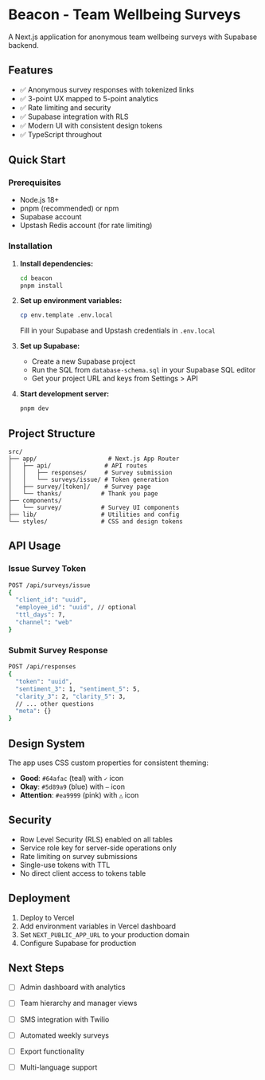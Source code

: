 # Beacon - Team Wellbeing Surveys

A Next.js application for anonymous team wellbeing surveys with Supabase backend.

## Features

- ✅ Anonymous survey responses with tokenized links
- ✅ 3-point UX mapped to 5-point analytics
- ✅ Rate limiting and security
- ✅ Supabase integration with RLS
- ✅ Modern UI with consistent design tokens
- ✅ TypeScript throughout

## Quick Start

### Prerequisites

- Node.js 18+ 
- pnpm (recommended) or npm
- Supabase account
- Upstash Redis account (for rate limiting)

### Installation

1. **Install dependencies:**
   ```bash
   cd beacon
   pnpm install
   ```

2. **Set up environment variables:**
   ```bash
   cp env.template .env.local
   ```
   
   Fill in your Supabase and Upstash credentials in `.env.local`

3. **Set up Supabase:**
   - Create a new Supabase project
   - Run the SQL from `database-schema.sql` in your Supabase SQL editor
   - Get your project URL and keys from Settings > API

4. **Start development server:**
   ```bash
   pnpm dev
   ```

## Project Structure

```
src/
├── app/                    # Next.js App Router
│   ├── api/               # API routes
│   │   ├── responses/     # Survey submission
│   │   └── surveys/issue/ # Token generation
│   ├── survey/[token]/    # Survey page
│   └── thanks/           # Thank you page
├── components/
│   └── survey/           # Survey UI components
├── lib/                  # Utilities and config
└── styles/               # CSS and design tokens
```

## API Usage

### Issue Survey Token
```bash
POST /api/surveys/issue
{
  "client_id": "uuid",
  "employee_id": "uuid", // optional
  "ttl_days": 7,
  "channel": "web"
}
```

### Submit Survey Response
```bash
POST /api/responses
{
  "token": "uuid",
  "sentiment_3": 1, "sentiment_5": 5,
  "clarity_3": 2, "clarity_5": 3,
  // ... other questions
  "meta": {}
}
```

## Design System

The app uses CSS custom properties for consistent theming:

- **Good**: `#64afac` (teal) with `✓` icon
- **Okay**: `#5d89a9` (blue) with `–` icon  
- **Attention**: `#ea9999` (pink) with `△` icon

## Security

- Row Level Security (RLS) enabled on all tables
- Service role key for server-side operations only
- Rate limiting on survey submissions
- Single-use tokens with TTL
- No direct client access to tokens table

## Deployment

1. Deploy to Vercel
2. Add environment variables in Vercel dashboard
3. Set `NEXT_PUBLIC_APP_URL` to your production domain
4. Configure Supabase for production

## Next Steps

- [ ] Admin dashboard with analytics
- [ ] Team hierarchy and manager views
- [ ] SMS integration with Twilio
- [ ] Automated weekly surveys
- [ ] Export functionality
- [ ] Multi-language support

